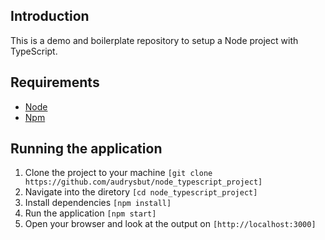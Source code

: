 ## Introduction

This is a demo and boilerplate repository to setup a Node project with TypeScript.

## Requirements

- [Node](https://nodejs.org/en/)
- [Npm](https://www.npmjs.com/)

## Running the application

1. Clone the project to your machine `[git clone https://github.com/audrysbut/node_typescript_project]`
2. Navigate into the diretory `[cd node_typescript_project]`
3. Install dependencies `[npm install]`
4. Run the application `[npm start]`
5. Open your browser and look at the output on `[http://localhost:3000]`
